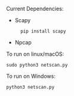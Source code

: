 Current Dependencies:
- Scapy

        pip install scapy

- Npcap



To run on linux/macOS:

    sudo python3 netscan.py

To run on Windows:
  
    python3 netscan.py
